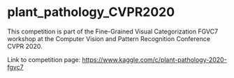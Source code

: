 # plant_pathology_CVPR2020
This competition is part of the Fine-Grained Visual Categorization FGVC7 workshop at the Computer Vision and Pattern Recognition Conference CVPR 2020.

Link to competition page: https://www.kaggle.com/c/plant-pathology-2020-fgvc7